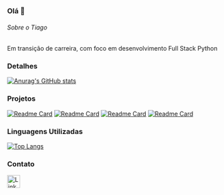 ### Olá 👋

###### Sobre o Tiago
Em transição de carreira, com foco em desenvolvimento Full Stack Python

### Detalhes
[![Anurag's GitHub stats](https://github-readme-stats.vercel.app/api?username=tiago-silva-batista&show_icons=true&theme=dark)](https://github.com/anuraghazra/github-readme-stats)


### Projetos
[![Readme Card](https://github-readme-stats.vercel.app/api/pin/?username=tiago-silva-batista&repo=eplay&theme=dark)](https://github.com/anuraghazra/github-readme-stats)
[![Readme Card](https://github-readme-stats.vercel.app/api/pin/?username=tiago-silva-batista&repo=efood&theme=dark)](https://github.com/anuraghazra/github-readme-stats)
[![Readme Card](https://github-readme-stats.vercel.app/api/pin/?username=tiago-silva-batista&repo=meu_portfolio&theme=dark)](https://github.com/anuraghazra/github-readme-stats)
[![Readme Card](https://github-readme-stats.vercel.app/api/pin/?username=tiago-silva-batista&repo=eplay&theme=dark)](https://github.com/anuraghazra/github-readme-stats)

### Linguagens Utilizadas
[![Top Langs](https://github-readme-stats.vercel.app/api/top-langs/?username=tiago-silva-batista&layout=compact)](https://github.com/anuraghazra/github-readme-stats)

### Contato
[<img src='https://img.shields.io/badge/LinkedIn-0077B5?style=for-the-badge&logo=linkedin&logoColor=white' alt='Linkedin' height='30'>](https://www.linkedin.com/in/tiago-silva-batista/)
